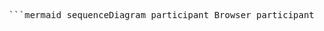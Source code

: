 <pre> ```mermaid sequenceDiagram participant Browser participant Server Browser->>Server: HTTP Request Server-->>Browser: HTML Response ``` </pre>